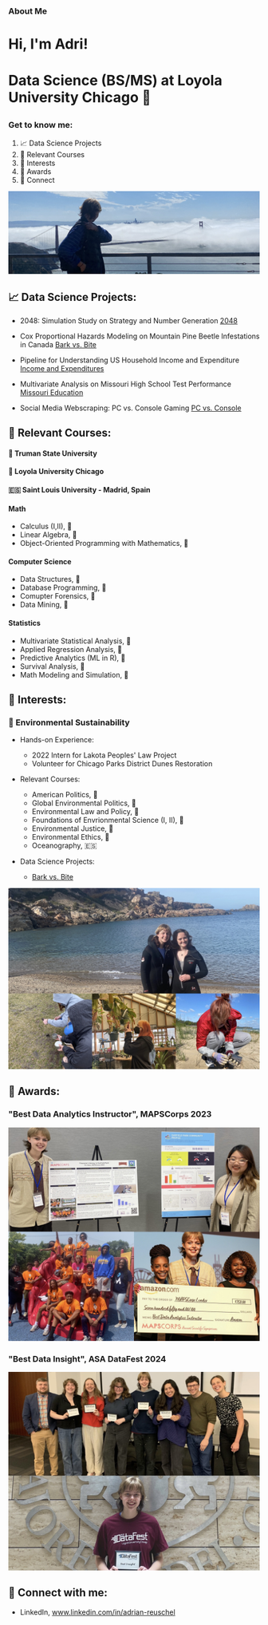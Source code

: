 ### About Me

<h1>Hi, I'm Adri!<h1>
  
Data Science (BS/MS) at Loyola University Chicago 🐺

### Get to know me:

1. 📈 Data Science Projects
2. 📍 Relevant Courses
3. 👾 Interests
4. 💌 Awards
5. 👥 Connect

![GGB](Heading_GGB.jpg?raw=true "Optional Title")


<h2> 📈 Data Science Projects:</h2>

- 2048: Simulation Study on Strategy and Number Generation [2048](https://github.com/areuschel/2048-Sim)

- Cox Proportional Hazards Modeling on Mountain Pine Beetle Infestations in Canada    [Bark vs. Bite](https://github.com/areuschel/Survival-Analysis-Pine-Beetles)

- Pipeline for Understanding US Household Income and Expenditure  [Income and Expenditures](https://github.com/areuschel/Income-Expenditure)

- Multivariate Analysis on Missouri High School Test Performance [Missouri Education](https://github.com/areuschel/MO-Education)

- Social Media Webscraping: PC vs. Console Gaming [PC vs. Console](https://github.com/leahboger/Gaming_Webscraping_TopicModel)


<h2> 📍 Relevant Courses:</h2>

#### 🐶 Truman State University
#### 🐺 Loyola University Chicago
#### 🇪🇸 Saint Louis University - Madrid, Spain


#### Math
- Calculus (I,II), 🐶
- Linear Algebra, 🐺 
- Object-Oriented Programming with Mathematics, 🐺


#### Computer Science

- Data Structures, 🐺 
- Database Programming, 🐺 
- Comupter Forensics, 🐺 
- Data Mining, 🐺 


#### Statistics

- Multivariate Statistical Analysis, 🐺 
- Applied Regression Analysis, 🐺 
- Predictive Analytics (ML in R), 🐺 
- Survival Analysis, 🐺 
- Math Modeling and Simulation, 🐺 

<h2> 👾 Interests:</h2>

### 🌱 Environmental Sustainability
    
  - Hands-on Experience:
    - 2022 Intern for Lakota Peoples' Law Project
    - Volunteer for Chicago Parks District Dunes Restoration

  - Relevant Courses:
    - American Politics, 🐺 
    - Global Environmental Politics, 🐺 
    - Environmental Law and Policy, 🐺 
    - Foundations of Envrionmental Science (I, II), 🐺 
    - Environmental Justice, 🐺 
    - Environmental Ethics, 🐺 
    - Oceanography, 🇪🇸 
  
  - Data Science Projects:
    - [Bark vs. Bite](https://github.com/areuschel/Survival-Analysis-Pine-Beetles)

![ENVS](Environmental_photos.jpg?raw=true "Optional Title")



<h2> 💌 Awards:</h2>

### "Best Data Analytics Instructor", MAPSCorps 2023

![MAPSCorps](/MAPSCorps.jpg?raw=true "Optional Title")

### "Best Data Insight", ASA DataFest 2024

![DataFest](DataFest_Award24.jpg?raw=true "Optional Title")


<h2> 👥 Connect with me:</h2>

- LinkedIn, www.linkedin.com/in/adrian-reuschel

  
